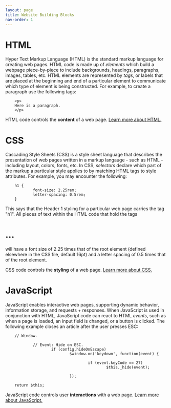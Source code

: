 ```yaml
---
layout: page
title: Website Building Blocks
nav-order: 1
---
```


# HTML
Hyper Text Markup Language (HTML) is the standard markup language for creating web pages. HTML code is made up of *elements* which build a webpage piece-by-piece to include backgrounds, headings, paragraphs, images, tables, etc. HTML elements are represented by *tags*, or labels that are placed at the beginning and end of a particular element to communicate which type of element is being constructed. For example, to create a paragraph use the following tags: 

        <p>
		Here is a paragraph.
        </p>

HTML code controls the **content** of a web page. <a href="https://www.w3schools.com/html/">Learn more about HTML.</a>

# CSS
Cascading Style Sheets (CSS) is a style sheet language that describes the presentation of web pages written in a markup langauge - such as HTML - including layout, colors, fonts, etc. In CSS, *selectors* declare which part of the markup a particular style applies to by matching HTML tags to style attributes. For example, you may encounter the following:

        h1 {
                font-size: 2.25rem;
                letter-spacing: 0.5rem;
        }

This says that the Header 1 styling for a particular web page carries the tag "h1". All pieces of text within the HTML code that hold the tags <h1> ... </h1> will have a font size of 2.25 times that of the root element (defined elsewhere in the CSS file, default 16pt) and a letter spacing of 0.5 times that of the root element.

CSS code controls the **styling** of a web page. <a href="https://www.w3schools.com/css/">Learn more about CSS.</a>

# JavaScript

JavaScript enables interactive web pages, supporting dynamic behavior, information storage, and requests + responses. When JavaScript is used in conjunction with HTML, JavaScript code can react to HTML *events*, such as when a page is loaded, an input field is changed, or a button is clicked. The following example closes an article after the user presses ESC:

        // Window.                                                                                                                                      

                // Event: Hide on ESC.                                                                                                                  
                        if (config.hideOnEscape)
                                $window.on('keydown', function(event) {

                                        if (event.keyCode == 27)
                                                $this._hide(event);

                                });

        return $this;


JavaScript code controls user **interactions** with a web page. <a href="https://www.w3schools.com/js/">Learn more about JavaScript.</a>